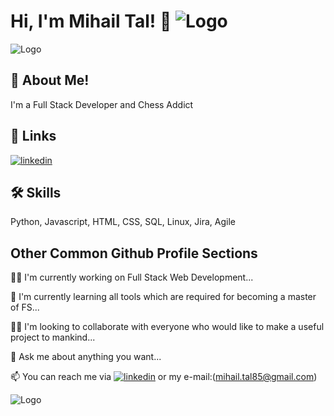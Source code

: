 
# Hi, I'm Mihail Tal! 👋 ![Logo](https://user-images.githubusercontent.com/107097793/179845124-8a788a67-60de-4544-842e-3604ab88c0d3.gif)
![Logo](https://bigthink.com/wp-content/uploads/2022/01/AdobeStock_236786791.jpeg?lb=1536,864)

## 🚀 About Me!

I'm a Full Stack Developer and Chess Addict


## 🔗 Links
[![linkedin](https://img.shields.io/badge/linkedin-0A66C2?style=for-the-badge&logo=linkedin&logoColor=white)](https://www.linkedin.com/in/talha-toparl%C4%B1-49055372/)




## 🛠 Skills
Python, Javascript, HTML, CSS, SQL, Linux, Jira, Agile


## Other Common Github Profile Sections
👩‍💻  I'm currently working on Full Stack Web Development...

🧠 I'm currently learning all tools which are required for becoming a master of FS...

👯‍♀️ I'm looking to collaborate with everyone who would like to make a useful project to mankind... 

🤔 Ask me about anything you want...

📫 You can reach me via [![linkedin](https://img.shields.io/badge/linkedin-0A66C2?style=for-the-badge&logo=linkedin&logoColor=white)](https://www.linkedin.com/in/talha-toparl%C4%B1-49055372/) or my e-mail:(mihail.tal85@gmail.com)




![Logo](https://bigthink.com/wp-content/uploads/2022/01/AdobeStock_236786791.jpeg?lb=1536,864)

